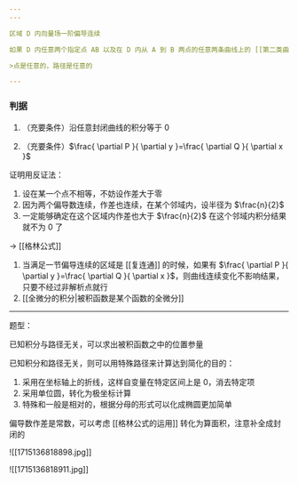 ```yaml
---
---

区域 D 内向量场一阶偏导连续

如果 D 内任意两个指定点 AB 以及在 D 内从 A 到 B 两点的任意两条曲线上的 [[第二类曲线积分]] 相等，则称 [[第二类曲线积分]] 在 D 内与路径无关

>点是任意的，路径是任意的

---
```

### 判据

1. （充要条件）沿任意封闭曲线的积分等于 0

2. （充要条件）$\frac{ \partial P }{ \partial y }=\frac{ \partial Q }{ \partial x }$

证明用反证法：
1. 设在某一个点不相等，不妨设作差大于零
2. 因为两个偏导数连续，作差也连续，在某个邻域内，设半径为 $\frac{n}{2}$
3. 一定能够确定在这个区域内作差也大于 $\frac{n}{2}$ 在这个邻域内积分结果就不为 0 了

-> [[格林公式]]

1. 当满足一节偏导连续的区域是 [[复连通]] 的时候，如果有 $\frac{ \partial P }{ \partial y }=\frac{ \partial Q }{ \partial x }$，则曲线连续变化不影响结果，只要不经过非解析点就行
2. [[全微分的积分|被积函数是某个函数的全微分]]

---

题型：

已知积分与路径无关，可以求出被积函数之中的位置参量

已知积分和路径无关，则可以用特殊路径来计算达到简化的目的：

1. 采用在坐标轴上的折线，这样自变量在特定区间上是 0，消去特定项
2. 采用单位圆，转化为极坐标计算
3. 特殊和一般是相对的，根据分母的形式可以化成椭圆更加简单

偏导数作差是常数，可以考虑 [[格林公式的运用]] 转化为算面积，注意补全成封闭的

![[1715136818898.jpg]]

![[1715136818911.jpg]]
